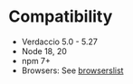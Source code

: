 # Compatibility

- Verdaccio 5.0 - 5.27
- Node 18, 20
- npm 7+
- Browsers: See [browserslist](../.browserslistrc)